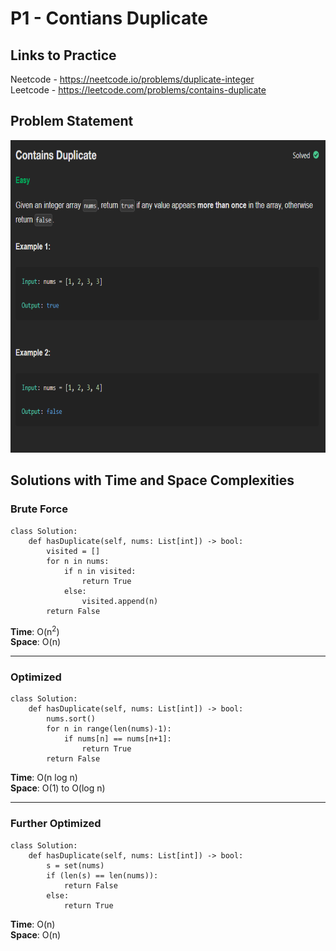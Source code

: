 # P1 - Contians Duplicate

## Links to Practice

Neetcode - https://neetcode.io/problems/duplicate-integer <br/>
Leetcode - https://leetcode.com/problems/contains-duplicate

## Problem Statement

<img src ="P1-PS.png" height="500px"></img>

## Solutions with Time and Space Complexities

### Brute Force

```
class Solution:
    def hasDuplicate(self, nums: List[int]) -> bool:
        visited = []
        for n in nums:
            if n in visited:
                return True
            else:
                visited.append(n)
        return False
```

**Time**: O(n<sup>2</sup>) <br/>
**Space**: O(n)

<hr/>

### Optimized

```
class Solution:
    def hasDuplicate(self, nums: List[int]) -> bool:
        nums.sort()
        for n in range(len(nums)-1):
            if nums[n] == nums[n+1]:
                return True
        return False
```

**Time**: O(n log n) <br/>
**Space**: O(1) to O(log n)

<hr/>

### Further Optimized

```
class Solution:
    def hasDuplicate(self, nums: List[int]) -> bool:
        s = set(nums)
        if (len(s) == len(nums)):
            return False
        else:
            return True
```

**Time**: O(n) <br/>
**Space**: O(n)
